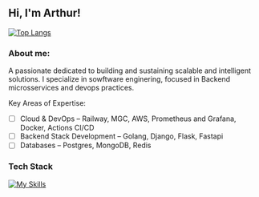 ## Hi, I'm Arthur!

[![Top Langs](https://github-readme-stats.vercel.app/api/top-langs/?username=ArthurBitt&layout=compact&theme=onedark&hide=makefile,procfile,dockerfile)](https://github.com/ArthurBitt)

### About me:
 A passionate dedicated to building and sustaining scalable and intelligent solutions. I specialize in sowftware enginering, focused in Backend microsservices and devops practices.

Key Areas of Expertise:
- [ ] Cloud & DevOps – Railway, MGC, AWS, Prometheus and Grafana, Docker, Actions CI/CD
- [ ] Backend Stack Development – Golang, Django, Flask, Fastapi
- [ ] Databases – Postgres, MongoDB, Redis
      
### Tech Stack
 [![My Skills](https://skillicons.dev/icons?i=docker,prometheus,grafana,nginx,python,go,bash,flask,fastapi,django,selenium,redis,postgres,&perline=20)](https://skillicons.dev)
 








 



